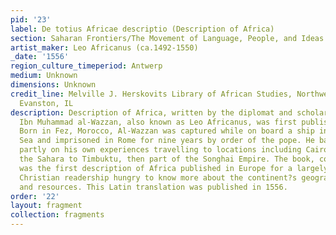```yaml
---
pid: '23'
label: De totius Africae descriptio (Description of Africa)
section: Saharan Frontiers/The Movement of Language, People, and Ideas
artist_maker: Leo Africanus (ca.1492-1550)
_date: '1556'
region_culture_timeperiod: Antwerp
medium: Unknown
dimensions: Unknown
credit_line: Melville J. Herskovits Library of African Studies, Northwestern University,
  Evanston, IL
description: Description of Africa, written by the diplomat and scholar Al-Hassan
  Ibn Muhammad al-Wazzan, also known as Leo Africanus, was first published in 1526.
  Born in Fez, Morocco, Al-Wazzan was captured while on board a ship in the Mediterranean
  Sea and imprisoned in Rome for nine years by order of the pope. He based his account
  partly on his own experiences travelling to locations including Cairo and across
  the Sahara to Timbuktu, then part of the Songhai Empire. The book, composed in Italian,
  was the first description of Africa published in Europe for a largely European and
  Christian readership hungry to know more about the continent?s geography, people,
  and resources. This Latin translation was published in 1556.
order: '22'
layout: fragment
collection: fragments
---
```

